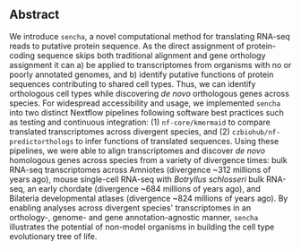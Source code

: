 ## Abstract

We introduce `sencha`, a novel computational method for translating RNA-seq reads to putative protein sequence.
As the direct assignment of protein-coding sequence skips both traditional alignment and gene orthology assignment it can a) be applied to transcriptomes from organisms with no or poorly annotated genomes, and b) identify putative functions of protein sequences contributing to shared cell types.
Thus, we can identify orthologous cell types while discovering *de novo* orthologous genes across species.
For widespread accessibility and usage, we implemented `sencha` into two distinct Nextflow pipelines following software best practices such as testing and continuous integration: (1) `nf-core/kmermaid` to compare translated transcriptomes across divergent species, and (2) `czbiohub/nf-predictorthologs` to infer functions of translated sequences.
Using these pipelines, we were able to align transcriptomes and discover *de novo* homologous genes across species from a variety of divergence times: bulk RNA-seq transcriptomes across Amniotes (divergence ~312 millions of years ago), mouse single-cell RNA-seq with *Botryllus schlosseri* bulk RNA-seq, an early chordate (divergence ~684 millions of years ago), and Bilateria developmental atlases (divergence ~824 millions of years ago).
By enabling analyses across divergent species' transcriptomes in an orthology-, genome- and gene annotation-agnostic manner, `sencha` illustrates the potential of non-model organisms in building the cell type evolutionary tree of life.
